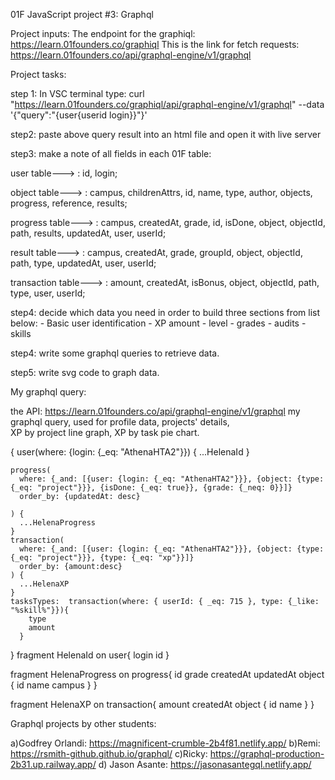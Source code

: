 01F JavaScript project #3: Graphql

Project inputs:
The endpoint for the graphiql: https://learn.01founders.co/graphiql
This is the link for fetch requests: 
https://learn.01founders.co/api/graphql-engine/v1/graphql


Project tasks:

step 1: 
In VSC terminal type: curl "https://learn.01founders.co/graphiql/api/graphql-engine/v1/graphql" --data '{"query":"{user{userid login}}"}'

step2: paste above query result into an html file and open it with live server

step3: 
make a note of all fields in each 01F table:

user table---> : id, login;

object table---> : campus, childrenAttrs, id, name, type, author, objects, progress, reference, results;

progress table---> : campus, createdAt, grade, id, isDone, object, objectId, path, results, updatedAt, user, userId;

result table---> : campus, createdAt, grade, groupId, object, objectId, path, type, updatedAt, user, userId;

transaction table---> : amount, createdAt, isBonus, object, objectId, path, type, user, userId;

step4: 
decide which data you need in order to build three sections from list below:
    - Basic user identification
    - XP amount
    - level
    - grades
    - audits
    - skills

step4: write some graphql queries to retrieve data.

step5: write svg code to graph data.

My graphql query:

the API: https://learn.01founders.co/api/graphql-engine/v1/graphql
my graphql query, used for profile data, projects' details,  
XP by project line graph, XP by task pie chart.

{
    user(where: {login: {_eq: "AthenaHTA2"}}) {
			...HelenaId
    }
  
 
    progress(
      where: {_and: [{user: {login: {_eq: "AthenaHTA2"}}}, {object: {type: {_eq: "project"}}}, {isDone: {_eq: true}}, {grade: {_neq: 0}}]}
      order_by: {updatedAt: desc}
      
    ) {
      ...HelenaProgress
    }
    transaction(
      where: {_and: [{user: {login: {_eq: "AthenaHTA2"}}}, {object: {type: {_eq: "project"}}}, {type: {_eq: "xp"}}]}
      order_by: {amount:desc} 
    ) {
      ...HelenaXP
    }
    tasksTypes:  transaction(where: { userId: { _eq: 715 }, type: {_like: "%skill%"}}){
        type
        amount
      }
}
 fragment HelenaId on user{
  login
  id
}

fragment HelenaProgress on progress{
    id
    grade
    createdAt
    updatedAt
    object {
    id
    name
    campus
    }
  }
  
  fragment HelenaXP on transaction{
    amount
    createdAt
    object {
          id
          name
        }
  }

Graphql projects by other students:

a)Godfrey Orlandi: https://magnificent-crumble-2b4f81.netlify.app/
b)Remi: https://rsmith-github.github.io/graphql/
c)Ricky: https://graphql-production-2b31.up.railway.app/
d) Jason Asante: https://jasonasantegql.netlify.app/

